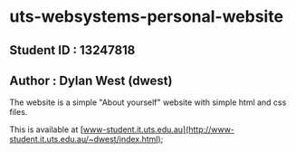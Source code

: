 # uts-websystems-personal-website
## Student ID   : 13247818
## Author       : Dylan West (dwest)

The website is a simple "About yourself" website with simple html and css files.

This is available at [www-student.it.uts.edu.au](http://www-student.it.uts.edu.au/~dwest/index.html);
